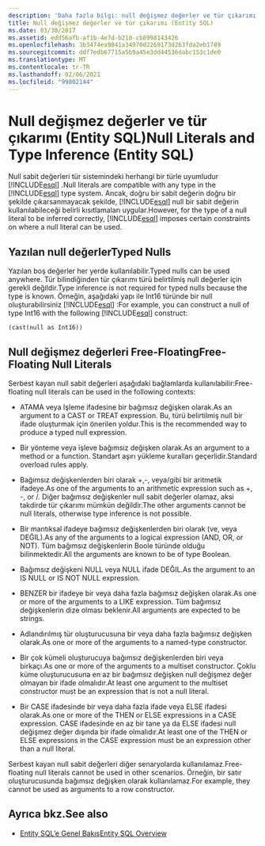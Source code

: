 ```yaml
---
description: 'Daha fazla bilgi: null değişmez değerler ve tür çıkarımı (Entity SQL)'
title: Null değişmez değerler ve tür çıkarımı (Entity SQL)
ms.date: 03/30/2017
ms.assetid: edd56afb-af1b-4e7d-b210-cb8998143426
ms.openlocfilehash: 3b3474ea9841a34970d2269173d263fda2eb1789
ms.sourcegitcommit: ddf7edb67715a5b9a45e3dd44536dabc153c1de0
ms.translationtype: MT
ms.contentlocale: tr-TR
ms.lasthandoff: 02/06/2021
ms.locfileid: "99802144"
---
```

# <a name="null-literals-and-type-inference-entity-sql"></a><span data-ttu-id="f9f3a-103">Null değişmez değerler ve tür çıkarımı (Entity SQL)</span><span class="sxs-lookup"><span data-stu-id="f9f3a-103">Null Literals and Type Inference (Entity SQL)</span></span>

<span data-ttu-id="f9f3a-104">Null sabit değerleri tür sistemindeki herhangi bir türle uyumludur [!INCLUDE[esql](../../../../../../includes/esql-md.md)] .</span><span class="sxs-lookup"><span data-stu-id="f9f3a-104">Null literals are compatible with any type in the [!INCLUDE[esql](../../../../../../includes/esql-md.md)] type system.</span></span> <span data-ttu-id="f9f3a-105">Ancak, doğru bir sabit değerin doğru bir şekilde çıkarsanmayacak şekilde, [!INCLUDE[esql](../../../../../../includes/esql-md.md)] null bir sabit değerin kullanılabileceği belirli kısıtlamaları uygular.</span><span class="sxs-lookup"><span data-stu-id="f9f3a-105">However, for the type of a null literal to be inferred correctly, [!INCLUDE[esql](../../../../../../includes/esql-md.md)] imposes certain constraints on where a null literal can be used.</span></span>  
  
## <a name="typed-nulls"></a><span data-ttu-id="f9f3a-106">Yazılan null değerler</span><span class="sxs-lookup"><span data-stu-id="f9f3a-106">Typed Nulls</span></span>  

 <span data-ttu-id="f9f3a-107">Yazılan boş değerler her yerde kullanılabilir.</span><span class="sxs-lookup"><span data-stu-id="f9f3a-107">Typed nulls can be used anywhere.</span></span> <span data-ttu-id="f9f3a-108">Tür bilindiğinden tür çıkarımı türü belirtilmiş null değerler için gerekli değildir.</span><span class="sxs-lookup"><span data-stu-id="f9f3a-108">Type inference is not required for typed nulls because the type is known.</span></span> <span data-ttu-id="f9f3a-109">Örneğin, aşağıdaki yapı ile Int16 türünde bir null oluşturabilirsiniz [!INCLUDE[esql](../../../../../../includes/esql-md.md)] :</span><span class="sxs-lookup"><span data-stu-id="f9f3a-109">For example, you can construct a null of type Int16 with the following [!INCLUDE[esql](../../../../../../includes/esql-md.md)] construct:</span></span>  
  
 `(cast(null as Int16))`  
  
## <a name="free-floating-null-literals"></a><span data-ttu-id="f9f3a-110">Null değişmez değerleri Free-Floating</span><span class="sxs-lookup"><span data-stu-id="f9f3a-110">Free-Floating Null Literals</span></span>  

 <span data-ttu-id="f9f3a-111">Serbest kayan null sabit değerleri aşağıdaki bağlamlarda kullanılabilir:</span><span class="sxs-lookup"><span data-stu-id="f9f3a-111">Free-floating null literals can be used in the following contexts:</span></span>  
  
- <span data-ttu-id="f9f3a-112">ATAMA veya Işleme ifadesine bir bağımsız değişken olarak.</span><span class="sxs-lookup"><span data-stu-id="f9f3a-112">As an argument to a CAST or TREAT expression.</span></span> <span data-ttu-id="f9f3a-113">Bu, türü belirtilmiş null bir ifade oluşturmak için önerilen yoldur.</span><span class="sxs-lookup"><span data-stu-id="f9f3a-113">This is the recommended way to produce a typed null expression.</span></span>  
  
- <span data-ttu-id="f9f3a-114">Bir yönteme veya işleve bağımsız değişken olarak.</span><span class="sxs-lookup"><span data-stu-id="f9f3a-114">As an argument to a method or a function.</span></span> <span data-ttu-id="f9f3a-115">Standart aşırı yükleme kuralları geçerlidir.</span><span class="sxs-lookup"><span data-stu-id="f9f3a-115">Standard overload rules apply.</span></span>  
  
- <span data-ttu-id="f9f3a-116">Bağımsız değişkenlerden biri olarak +,-, veya/gibi bir aritmetik ifadeye.</span><span class="sxs-lookup"><span data-stu-id="f9f3a-116">As one of the arguments to an arithmetic expression such as +, -, or /.</span></span> <span data-ttu-id="f9f3a-117">Diğer bağımsız değişkenler null sabit değerler olamaz, aksi takdirde tür çıkarımı mümkün değildir.</span><span class="sxs-lookup"><span data-stu-id="f9f3a-117">The other arguments cannot be null literals, otherwise type inference is not possible.</span></span>  
  
- <span data-ttu-id="f9f3a-118">Bir mantıksal ifadeye bağımsız değişkenlerden biri olarak (ve, veya DEĞIL).</span><span class="sxs-lookup"><span data-stu-id="f9f3a-118">As any of the arguments to a logical expression (AND, OR, or NOT).</span></span> <span data-ttu-id="f9f3a-119">Tüm bağımsız değişkenlerin Boole türünde olduğu bilinmektedir.</span><span class="sxs-lookup"><span data-stu-id="f9f3a-119">All the arguments are known to be of type Boolean.</span></span>  
  
- <span data-ttu-id="f9f3a-120">Bağımsız değişkeni NULL veya NULL ifade DEĞIL.</span><span class="sxs-lookup"><span data-stu-id="f9f3a-120">As the argument to an IS NULL or IS NOT NULL expression.</span></span>  
  
- <span data-ttu-id="f9f3a-121">BENZER bir ifadeye bir veya daha fazla bağımsız değişken olarak.</span><span class="sxs-lookup"><span data-stu-id="f9f3a-121">As one or more of the arguments to a LIKE expression.</span></span> <span data-ttu-id="f9f3a-122">Tüm bağımsız değişkenlerin dize olması beklenir.</span><span class="sxs-lookup"><span data-stu-id="f9f3a-122">All arguments are expected to be strings.</span></span>  
  
- <span data-ttu-id="f9f3a-123">Adlandırılmış tür oluşturucusuna bir veya daha fazla bağımsız değişken olarak.</span><span class="sxs-lookup"><span data-stu-id="f9f3a-123">As one or more of the arguments to a named-type constructor.</span></span>  
  
- <span data-ttu-id="f9f3a-124">Bir çok kümeli oluşturucuya bağımsız değişkenlerden biri veya birkaçı.</span><span class="sxs-lookup"><span data-stu-id="f9f3a-124">As one or more of the arguments to a multiset constructor.</span></span> <span data-ttu-id="f9f3a-125">Çoklu küme oluşturucusuna en az bir bağımsız değişken null değişmez değer olmayan bir ifade olmalıdır.</span><span class="sxs-lookup"><span data-stu-id="f9f3a-125">At least one argument to the multiset constructor must be an expression that is not a null literal.</span></span>  
  
- <span data-ttu-id="f9f3a-126">Bir CASE ifadesinde bir veya daha fazla ifade veya ELSE ifadesi olarak.</span><span class="sxs-lookup"><span data-stu-id="f9f3a-126">As one or more of the THEN or ELSE expressions in a CASE expression.</span></span> <span data-ttu-id="f9f3a-127">CASE ifadesinde en az bir tane ya da ELSE ifadesi null değişmez değer dışında bir ifade olmalıdır.</span><span class="sxs-lookup"><span data-stu-id="f9f3a-127">At least one of the THEN or ELSE expressions in the CASE expression must be an expression other than a null literal.</span></span>  
  
 <span data-ttu-id="f9f3a-128">Serbest kayan null sabit değerleri diğer senaryolarda kullanılamaz.</span><span class="sxs-lookup"><span data-stu-id="f9f3a-128">Free-floating null literals cannot be used in other scenarios.</span></span> <span data-ttu-id="f9f3a-129">Örneğin, bir satır oluşturucusunda bağımsız değişken olarak kullanılamaz.</span><span class="sxs-lookup"><span data-stu-id="f9f3a-129">For example,  they cannot be used as arguments to a row constructor.</span></span>  
  
## <a name="see-also"></a><span data-ttu-id="f9f3a-130">Ayrıca bkz.</span><span class="sxs-lookup"><span data-stu-id="f9f3a-130">See also</span></span>

- [<span data-ttu-id="f9f3a-131">Entity SQL’e Genel Bakış</span><span class="sxs-lookup"><span data-stu-id="f9f3a-131">Entity SQL Overview</span></span>](entity-sql-overview.md)

